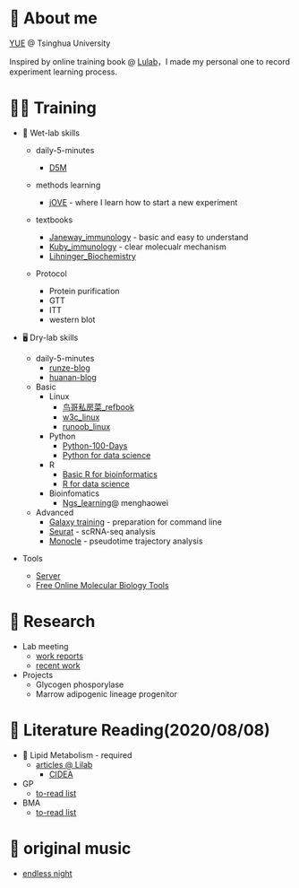 # 🎃 About me
[YUE](https://www.researchgate.net/profile/Yue_Qu11) @ Tsinghua University

Inspired by online training book @ [Lulab](https://github.com/quyue-19/lulab.github.io)，I made my personal one to record experiment learning process.

# 👩‍💻 Training
* 🧤 Wet-lab skills
  + daily-5-minutes
    - [D5M](https://cloud.tsinghua.edu.cn/d/0193f8a41db84138a237/)
  + methods learning
    - [jOVE](https://www.jove.com/) - where I learn how to start a new experiment 
  + textbooks
    - [Janeway_immunology](https://cloud.tsinghua.edu.cn/f/f5ba3e94d3b64cd886e4/) - basic and easy to understand
    - [Kuby_immunology](https://cloud.tsinghua.edu.cn/f/3e01626076164d19af0c/) - clear molecualr mechanism 
    - [Lihninger_Biochemistry](https://cloud.tsinghua.edu.cn/f/23d29a95c8e64180a0a3/)
    
  + Protocol
    - Protein purification
    - GTT
    - ITT
    - western blot

* 🖥 Dry-lab skills
  * daily-5-minutes
    - [runze-blog](https://www.jianshu.com/u/ecfc4115cd90)
    - [huanan-blog](https://www.zhihu.com/people/hymanzhaozzzz/posts)
  * Basic
    + Linux
       - [鸟哥私房菜_refbook](https://cloud.tsinghua.edu.cn/f/6e80f45f90eb4370ba57/)
       - [w3c_linux](https://www.w3cschool.cn/linux/)
       - [runoob_linux](https://www.runoob.com/linux/linux-tutorial.html)
    + Python
      - [Python-100-Days](https://github.com/jackfrued/Python-100-Days/tree/master/Day01-15)
      - [Python for data science](https://jakevdp.github.io/PythonDataScienceHandbook/)
    + R
      - [Basic R for bioinformatics](http://qiubio.com/new/book/chapter-02/#%E7%AC%AC%E4%B8%80%E7%AB%A0-rbioconductor%E5%85%A5%E9%97%A8-chapter-1-introduction-of-r--bioconductor)
      - [R for data science](https://r4ds.had.co.nz/)
    + Bioinfomatics
      - [Ngs_learning](https://github.com/menghaowei/ngs_learning#%E7%AC%AC1%E6%AC%A1live%E4%B8%8A%E6%9C%BA%E5%BD%95%E5%83%8F2017-06-26-r%E8%AF%AD%E8%A8%80%E7%9B%B8%E5%85%B3%E5%86%85%E5%AE%B9%E8%A1%A5%E5%85%85)@ menghaowei 
  * Advanced
    + [Galaxy training](https://training.galaxyproject.org/) - preparation for command line 
    + [Seurat](https://satijalab.org/seurat/) - scRNA-seq analysis
    + [Monocle](http://cole-trapnell-lab.github.io/monocle-release/docs/#abstract) - pseudotime trajectory analysis
    
* Tools
  + [Server](https://www.jianguoyun.com/p/DaQtmtYQ-eqvCBj9tLID ( 访问密码：960821 ))
  + [Free Online Molecular Biology Tools](https://blog.addgene.org/free-online-molecular-biology-tools)

# 🎉 Research
* Lab meeting
  + [work reports](https://www.jianguoyun.com/p/DYukShMQ-eqvCBjss7ID ( 访问密码：960821 ))
  + [recent work](https://cloud.tsinghua.edu.cn/d/c58f404cb5134c4eaffa/)
* Projects
  + Glycogen phosporylase
  + Marrow adipogenic lineage progenitor

# 🌈 Literature Reading(2020/08/08)
* 🌟 Lipid Metabolism - required
  + [articles @ Lilab](https://www.researchgate.net/profile/Peng_Li26/research)
    - [CIDEA](https://cloud.tsinghua.edu.cn/d/011a821389194bf58ab5/) 
* GP
  + [to-read list](https://cloud.tsinghua.edu.cn/d/e0856b5ee1814fa396ca/)
* BMA
  + [to-read list](https://cloud.tsinghua.edu.cn/d/d984fde638c343a08e8b/)
  
# 🥳 original music
  + [endless night](https://www.bilibili.com/audio/au1788080?type=1)
